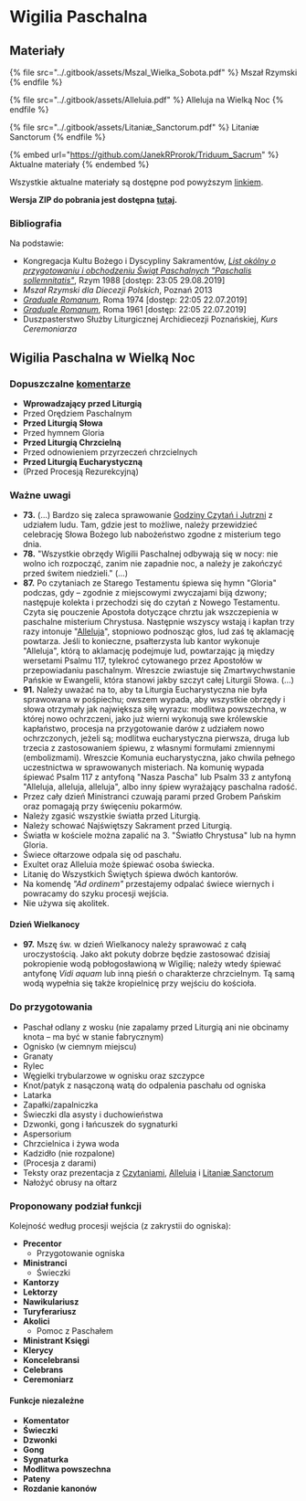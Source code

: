 # Wigilia Paschalna

## Materiały

{% file src="../.gitbook/assets/Mszal_Wielka_Sobota.pdf" %}
Mszał Rzymski
{% endfile %}

{% file src="../.gitbook/assets/Alleluia.pdf" %}
Alleluja na Wielką Noc
{% endfile %}

{% file src="../.gitbook/assets/Litaniæ_Sanctorum.pdf" %}
Litaniæ Sanctorum
{% endfile %}

{% embed url="https://github.com/JanekRProrok/Triduum_Sacrum" %}
Aktualne materiały
{% endembed %}

Wszystkie aktualne materiały są dostępne pod powyższym [linkiem](https://github.com/JanekRProrok/Triduum\_Sacrum).

**Wersja ZIP do pobrania jest dostępna** [**tutaj**](https://github.com/JanekRProrok/Triduum\_Sacrum/releases)**.**

### **Bibliografia**

Na podstawie:

* Kongregacja Kultu Bożego i Dyscypliny Sakramentów, [_List okólny o przygotowaniu i obchodzeniu Świąt Paschalnych "Paschalis sollemnitatis"_](https://liturgia.wiara.pl/files/11/03/03/183281\_list\_okolny.pdf), Rzym 1988 \[dostęp: 23:05 29.08.2019]
* _Mszał Rzymski dla Diecezji Polskich_, Poznań 2013
* [_Graduale Romanum_](http://www.ccwatershed.org/media/pdfs/14/02/17/10-18-21\_0.pdf), Roma 1974 \[dostęp: 22:05 22.07.2019]
* [_Graduale Romanum_](https://media.musicasacra.com/pdf/graduale1961.pdf), Roma 1961 \[dostęp: 22:05 22.07.2019]
* Duszpasterstwo Służby Liturgicznej Archidiecezji Poznańskiej, _Kurs Ceremoniarza_

## Wigilia Paschalna w Wielką Noc

### Dopuszczalne [komentarze](https://github.com/JanekRProrok/Triduum\_Sacrum/tree/master/Komentarze)

* **Wprowadzający przed Liturgią**
* Przed Orędziem Paschalnym
* **Przed Liturgią Słowa**
* Przed hymnem Gloria
* **Przed Liturgią Chrzcielną**
* Przed odnowieniem przyrzeczeń chrzcielnych
* **Przed Liturgią Eucharystyczną**
* (Przed Procesją Rezurekcyjną)

### Ważne uwagi

* **73.** (...) Bardzo się zaleca sprawowanie [Godziny Czytań i Jutrzni](https://github.com/JanekRProrok/Triduum\_Sacrum/tree/master/Zalecana\_Liturgia\_Godzin) z udziałem ludu. Tam, gdzie jest to możliwe, należy przewidzieć celebrację Słowa Bożego lub nabożeństwo zgodne z misterium tego dnia.
* **78.** "Wszystkie obrzędy Wigilii Paschalnej odbywają się w nocy: nie wolno ich rozpocząć, zanim nie zapadnie noc, a należy je zakończyć przed świtem niedzieli." (...)
* **87.** Po czytaniach ze Starego Testamentu śpiewa się hymn "Gloria" podczas, gdy – zgodnie z miejscowymi zwyczajami biją dzwony; następuje kolekta i przechodzi się do czytań z Nowego Testamentu. Czyta się pouczenie Apostoła dotyczące chrztu jak wszczepienia w paschalne misterium Chrystusa. Następnie wszyscy wstają i kapłan trzy razy intonuje "[Alleluja](https://github.com/JanekRProrok/Triduum\_Sacrum/tree/master/Alleluia)", stopniowo podnosząc głos, lud zaś tę aklamację powtarza. Jeśli to konieczne, psałterzysta lub kantor wykonuje "Alleluja", którą to aklamację podejmuje lud, powtarzając ją między wersetami Psalmu 117, tylekroć cytowanego przez Apostołów w przepowiadaniu paschalnym. Wreszcie zwiastuje się Zmartwychwstanie Pańskie w Ewangelii, która stanowi jakby szczyt całej Liturgii Słowa. (...)
* **91.** Należy uważać na to, aby ta Liturgia Eucharystyczna nie była sprawowana w pośpiechu; owszem wypada, aby wszystkie obrzędy i słowa otrzymały jak największa siłę wyrazu: modlitwa powszechna, w której nowo ochrzczeni, jako już wierni wykonują swe królewskie kapłaństwo, procesja na przygotowanie darów z udziałem nowo ochrzczonych, jeżeli są; modlitwa eucharystyczna pierwsza, druga lub trzecia z zastosowaniem śpiewu, z własnymi formułami zmiennymi (embolizmami). Wreszcie Komunia eucharystyczna, jako chwila pełnego uczestnictwa w sprawowanych misteriach. Na komunię wypada śpiewać Psalm 117 z antyfoną "Nasza Pascha" lub Psalm 33 z antyfoną "Alleluja, alleluja, alleluja", albo inny śpiew wyrażający paschalna radość.
* Przez cały dzień Ministranci czuwają parami przed Grobem Pańskim oraz pomagają przy święceniu pokarmów.
* Należy zgasić wszystkie światła przed Liturgią.
* Należy schować Najświętszy Sakrament przed Liturgią.
* Światła w kościele można zapalić na 3. "Światło Chrystusa" lub na hymn Gloria.
* Świece ołtarzowe odpala się od paschału.
* Exultet oraz Alleluia może śpiewać osoba świecka.
* Litanię do Wszystkich Świętych śpiewa dwóch kantorów.
* Na komendę _"Ad ordinem"_ przestajemy odpalać świece wiernych i powracamy do szyku procesji wejścia.
* Nie używa się akolitek.

#### Dzień Wielkanocy

* **97.** Mszę św. w dzień Wielkanocy należy sprawować z całą uroczystością. Jako akt pokuty dobrze będzie zastosować dzisiaj pokropienie wodą pobłogosławioną w Wigilię; należy wtedy śpiewać antyfonę _Vidi aquam_ lub inną pieśń o charakterze chrzcielnym. Tą samą wodą wypełnia się także kropielnicę przy wejściu do kościoła.&#x20;

### Do przygotowania

* Paschał odlany z wosku (nie zapalamy przed Liturgią ani nie obcinamy knota – ma być w stanie fabrycznym)
* Ognisko (w ciemnym miejscu)
* Granaty
* Rylec
* Węgielki trybularzowe w ognisku oraz szczypce
* Knot/patyk z nasączoną watą do odpalenia paschału od ogniska
* Latarka
* Zapałki/zapalniczka
* Świeczki dla asysty i duchowieństwa
* Dzwonki, gong i łańcuszek do sygnaturki
* Aspersorium
* Chrzcielnica i żywa woda
* Kadzidło (nie rozpalone)
* (Procesja z darami)
* Teksty oraz prezentacja z [Czytaniami](https://github.com/JanekRProrok/Triduum\_Sacrum/tree/master/Lekcje), [Alleluia](https://github.com/JanekRProrok/Triduum\_Sacrum/tree/master/Alleluia) i [Litaniæ Sanctorum](https://github.com/JanekRProrok/Triduum\_Sacrum/tree/master/Litani%C3%A6\_Sanctorum)
* Nałożyć obrusy na ołtarz

### Proponowany podział funkcji

Kolejność według procesji wejścia (z zakrystii do ogniska):

* **Precentor**
  * Przygotowanie ogniska
* **Ministranci**
  * Świeczki
* **Kantorzy**
* **Lektorzy**
* **Nawikulariusz**
* **Turyferariusz**
* **Akolici**
  * Pomoc z Paschałem
* **Ministrant Księgi**
* **Klerycy**
* **Koncelebransi**
* **Celebrans**
* **Ceremoniarz**

#### Funkcje niezależne

* **Komentator**
* **Świeczki**
* **Dzwonki**
* **Gong**
* **Sygnaturka**
* **Modlitwa powszechna**
* **Pateny**
* **Rozdanie kanonów**

